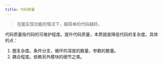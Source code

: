 ```yaml
---
title: 代码质量
---
```


> 在能实现功能的情况下，越简单的代码越好。

代码质量指代码的可维护程度。提升代码质量，本质就是降低代码的复杂度。具体的点：  
1. 圈复杂度。条件分支，循环的深度的数量，参数的数量。
2. 耦合程度。依赖另外模块的细节之类。


